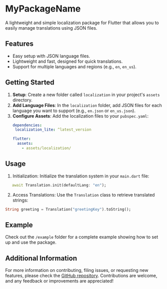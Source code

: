 # MyPackageName

A lightweight and simple localization package for Flutter that allows you to easily manage translations using JSON files.

## Features

- Easy setup with JSON language files.
- Lightweight and fast, designed for quick translations.
- Support for multiple languages and regions (e.g., `en`, `en_us`).

## Getting Started

1. **Setup**: Create a new folder called `localization` in your project's `assets` directory.
2. **Add Language Files**: In the `localization` folder, add JSON files for each language you want to support (e.g., `en.json` or `en_us.json`).
3. **Configure Assets**: Add the localization files to your `pubspec.yaml`:
   ```yaml
   dependencies:
    localization_lite: ^latest_version 

   flutter:
     assets:
       - assets/localization/
    ```
## Usage
1. Initialization: Initialize the translation system in your `main.dart` file:
 ```dart
    await Translation.init(defaultLang: "en");
 ```
2. Access Translations: Use the `Translation` class to retrieve translated strings:
```dart
String greeting = Translation("greetingKey").toString();
```
## Example
Check out the `/example` folder for a complete example showing how to set up and use the package.
## Additional Information
For more information on contributing, filing issues, or requesting new features, please check the [GitHub repository](https://github.com/hesham04Dev/localization_lite). Contributions are welcome, and any feedback or improvements are appreciated!